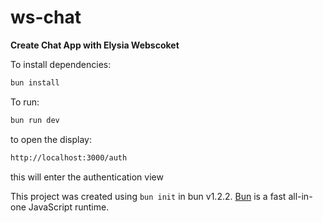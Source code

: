 # ws-chat
**Create Chat App with Elysia Webscoket**

To install dependencies:

```bash
bun install
```

To run:

```bash
bun run dev
```

to open the display:

```bash
http://localhost:3000/auth
```
this will enter the authentication view

This project was created using `bun init` in bun v1.2.2. [Bun](https://bun.sh) is a fast all-in-one JavaScript runtime.
